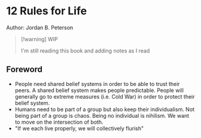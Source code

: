 # 12 Rules for Life

Author: Jordan B. Peterson

> [!warning] WIP
>
> I'm still reading this book and adding notes as I read 

## Foreword

- People need shared belief systems in order to be able to trust their peers. A shared belief system makes people predictable. People will generally go to extreme measures (i.e. Cold War) in order to protect their belief system.
- Humans need to be part of a group but also keep their individualism. Not being part of a group is chaos. Being no individual is nihilism. We want to move on the intersection of both.
- "If we each live properly, we will collectively flurish"
